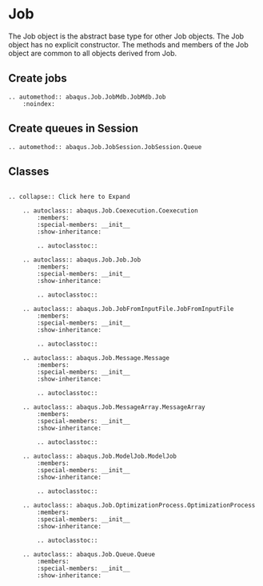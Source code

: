 # Job

The Job object is the abstract base type for other Job objects. The Job object has no explicit constructor. The methods and members of the Job object are common to all objects derived from Job.

## Create jobs

```{eval-rst}
.. automethod:: abaqus.Job.JobMdb.JobMdb.Job
    :noindex:

```

## Create queues in Session

```{eval-rst}
.. automethod:: abaqus.Job.JobSession.JobSession.Queue

```

## Classes

```{eval-rst}

.. collapse:: Click here to Expand

    .. autoclass:: abaqus.Job.Coexecution.Coexecution
        :members:
        :special-members: __init__
        :show-inheritance:

        .. autoclasstoc::

    .. autoclass:: abaqus.Job.Job.Job
        :members:
        :special-members: __init__
        :show-inheritance:

        .. autoclasstoc::

    .. autoclass:: abaqus.Job.JobFromInputFile.JobFromInputFile
        :members:
        :special-members: __init__
        :show-inheritance:

        .. autoclasstoc::

    .. autoclass:: abaqus.Job.Message.Message
        :members:
        :special-members: __init__
        :show-inheritance:

        .. autoclasstoc::

    .. autoclass:: abaqus.Job.MessageArray.MessageArray
        :members:
        :special-members: __init__
        :show-inheritance:

        .. autoclasstoc::

    .. autoclass:: abaqus.Job.ModelJob.ModelJob
        :members:
        :special-members: __init__
        :show-inheritance:

        .. autoclasstoc::

    .. autoclass:: abaqus.Job.OptimizationProcess.OptimizationProcess
        :members:
        :special-members: __init__
        :show-inheritance:

        .. autoclasstoc::

    .. autoclass:: abaqus.Job.Queue.Queue
        :members:
        :special-members: __init__
        :show-inheritance:
```
